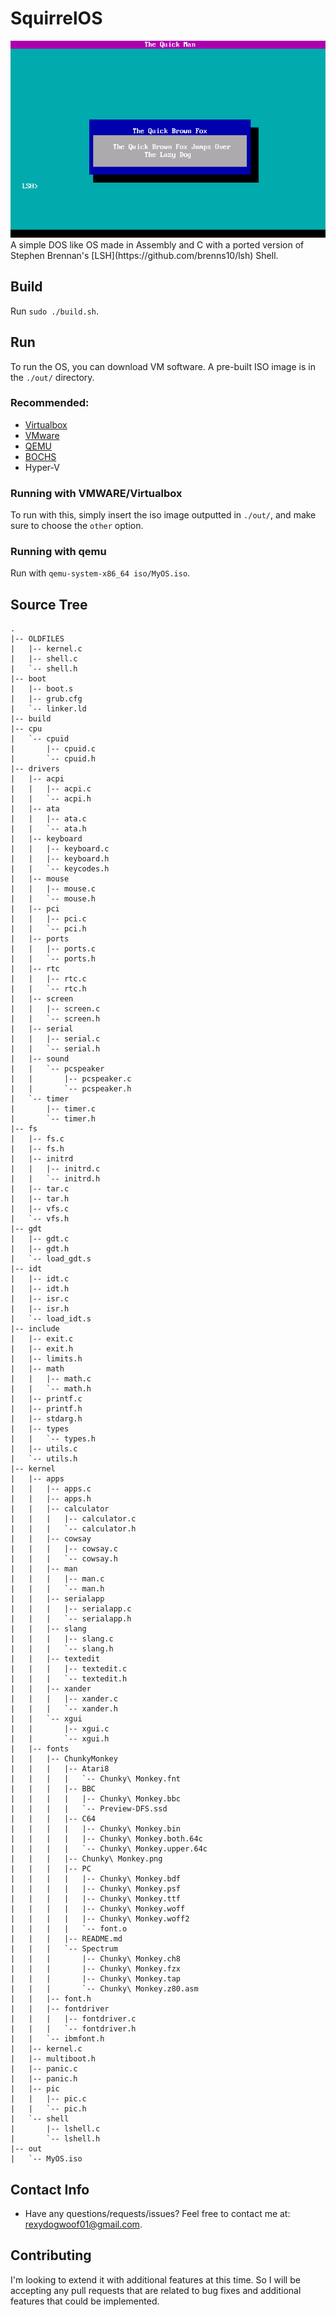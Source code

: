 # SquirrelOS

<!-- <img src="https://raw.githubusercontent.com/AlexDev404/SquirrelOS/main/previewImg/CapturePreview4.PNG"/> -->
<img src="https://raw.githubusercontent.com/AlexDev404/SquirrelOS/main/previewImg/CapturePreview5.png"/>
A simple DOS like OS made in Assembly and C with a ported version of Stephen Brennan's [LSH](https://github.com/brenns10/lsh) Shell.

## Build

Run `sudo ./build.sh`.

## Run

To run the OS, you can download VM software.
A pre-built ISO image is in the `./out/` directory.

### Recommended:

- [Virtualbox](https://www.virtualbox.org/wiki/Downloads)
- [VMware](https://my.vmware.com/web/vmware/downloads/info/slug/desktop_end_user_computing/vmware_fusion/12_0)
- [QEMU](https://www.qemu.org)
- [BOCHS](https://bochs.sourceforge.io/)
- Hyper-V

### Running with VMWARE/Virtualbox

To run with this, simply insert the iso image outputted in `./out/`, and make sure to choose the `other` option.

### Running with qemu

Run with `qemu-system-x86_64 iso/MyOS.iso`.

## Source Tree
<!--
```shell
.
|-- OLDFILES
|   |-- shell.c
|   `-- shell.h
|-- boot
|   |-- boot.s
|   |-- grub.cfg
|   |-- grubconf
|   |   `-- boot
|   |       |-- MyOS.bin
|   |       `-- grub
|   |           `-- grub.cfg
|   `-- linker.ld
|-- build.sh
|-- cpu
|   `-- cpuid
|       |-- cpuid.c
|       `-- cpuid.h
|-- drivers
|   |-- acpi
|   |   |-- acpi.c
|   |   `-- acpi.h
|   |-- ata
|   |   |-- ata.c
|   |   `-- ata.h
|   |-- keyboard
|   |   |-- keyboard.c
|   |   |-- keyboard.h
|   |   `-- keycodes.h
|   |-- mouse
|   |   |-- mouse.c
|   |   `-- mouse.h
|   |-- pci
|   |   |-- pci.c
|   |   `-- pci.h
|   |-- ports
|   |   |-- ports.c
|   |   `-- ports.h
|   |-- rtc
|   |   |-- rtc.c
|   |   `-- rtc.h
|   |-- screen
|   |   |-- screen.c
|   |   `-- screen.h
|   |-- serial
|   |   |-- serial.c
|   |   `-- serial.h
|   |-- sound
|   |   `-- pcspeaker
|   |       |-- pcspeaker.c
|   |       `-- pcspeaker.h
|   `-- timer
|       |-- timer.c
|       `-- timer.h
|-- fs
|   |-- fs.c
|   |-- fs.h
|   |-- initrd
|   |   |-- initrd.c
|   |   `-- initrd.h
|   |-- tar.c
|   |-- tar.h
|   |-- vfs.c
|   `-- vfs.h
|-- gdt
|   |-- gdt.c
|   |-- gdt.h
|   `-- load_gdt.s
|-- idt
|   |-- idt.c
|   |-- idt.h
|   |-- isr.c
|   |-- isr.h
|   `-- load_idt.s
|-- include
|   |-- math
|   |   |-- math.c
|   |   `-- math.h
|   |-- printf.c
|   |-- printf.h
|   |-- stdarg.h
|   |-- types
|   |   `-- types.h
|   |-- utils.c
|   `-- utils.h
|-- isodir
|   `-- boot
|       `-- grub\r
|-- kernel
|   |-- apps
|   |   |-- apps.c
|   |   |-- apps.h
|   |   |-- calculator
|   |   |   |-- calculator.c
|   |   |   `-- calculator.h
|   |   |-- cowsay
|   |   |   |-- cowsay.c
|   |   |   `-- cowsay.h
|   |   |-- man
|   |   |   |-- man.c
|   |   |   `-- man.h
|   |   |-- serialapp
|   |   |   |-- serialapp.c
|   |   |   `-- serialapp.h
|   |   |-- slang
|   |   |   |-- slang.c
|   |   |   `-- slang.h
|   |   `-- textedit
|   |       |-- textedit.c
|   |       `-- textedit.h
|   |-- fonts
|   |   `-- font.h
|   |-- kernel.c
|   |-- multiboot.h
|   |-- panic.c
|   |-- panic.h
|   |-- pic
|   |   |-- pic.c
|   |   `-- pic.h
|   `-- shell
|       |-- lshell.c
|       `-- lshell.h
|-- out
|   `-- MyOS.iso

```
-->

```shell
.
|-- OLDFILES
|   |-- kernel.c
|   |-- shell.c
|   `-- shell.h
|-- boot
|   |-- boot.s
|   |-- grub.cfg
|   `-- linker.ld
|-- build
|-- cpu
|   `-- cpuid
|       |-- cpuid.c
|       `-- cpuid.h
|-- drivers
|   |-- acpi
|   |   |-- acpi.c
|   |   `-- acpi.h
|   |-- ata
|   |   |-- ata.c
|   |   `-- ata.h
|   |-- keyboard
|   |   |-- keyboard.c
|   |   |-- keyboard.h
|   |   `-- keycodes.h
|   |-- mouse
|   |   |-- mouse.c
|   |   `-- mouse.h
|   |-- pci
|   |   |-- pci.c
|   |   `-- pci.h
|   |-- ports
|   |   |-- ports.c
|   |   `-- ports.h
|   |-- rtc
|   |   |-- rtc.c
|   |   `-- rtc.h
|   |-- screen
|   |   |-- screen.c
|   |   `-- screen.h
|   |-- serial
|   |   |-- serial.c
|   |   `-- serial.h
|   |-- sound
|   |   `-- pcspeaker
|   |       |-- pcspeaker.c
|   |       `-- pcspeaker.h
|   `-- timer
|       |-- timer.c
|       `-- timer.h
|-- fs
|   |-- fs.c
|   |-- fs.h
|   |-- initrd
|   |   |-- initrd.c
|   |   `-- initrd.h
|   |-- tar.c
|   |-- tar.h
|   |-- vfs.c
|   `-- vfs.h
|-- gdt
|   |-- gdt.c
|   |-- gdt.h
|   `-- load_gdt.s
|-- idt
|   |-- idt.c
|   |-- idt.h
|   |-- isr.c
|   |-- isr.h
|   `-- load_idt.s
|-- include
|   |-- exit.c
|   |-- exit.h
|   |-- limits.h
|   |-- math
|   |   |-- math.c
|   |   `-- math.h
|   |-- printf.c
|   |-- printf.h
|   |-- stdarg.h
|   |-- types
|   |   `-- types.h
|   |-- utils.c
|   `-- utils.h
|-- kernel
|   |-- apps
|   |   |-- apps.c
|   |   |-- apps.h
|   |   |-- calculator
|   |   |   |-- calculator.c
|   |   |   `-- calculator.h
|   |   |-- cowsay
|   |   |   |-- cowsay.c
|   |   |   `-- cowsay.h
|   |   |-- man
|   |   |   |-- man.c
|   |   |   `-- man.h
|   |   |-- serialapp
|   |   |   |-- serialapp.c
|   |   |   `-- serialapp.h
|   |   |-- slang
|   |   |   |-- slang.c
|   |   |   `-- slang.h
|   |   |-- textedit
|   |   |   |-- textedit.c
|   |   |   `-- textedit.h
|   |   |-- xander
|   |   |   |-- xander.c
|   |   |   `-- xander.h
|   |   `-- xgui
|   |       |-- xgui.c
|   |       `-- xgui.h
|   |-- fonts
|   |   |-- ChunkyMonkey
|   |   |   |-- Atari8
|   |   |   |   `-- Chunky\ Monkey.fnt
|   |   |   |-- BBC
|   |   |   |   |-- Chunky\ Monkey.bbc
|   |   |   |   `-- Preview-DFS.ssd
|   |   |   |-- C64
|   |   |   |   |-- Chunky\ Monkey.bin
|   |   |   |   |-- Chunky\ Monkey.both.64c
|   |   |   |   `-- Chunky\ Monkey.upper.64c
|   |   |   |-- Chunky\ Monkey.png
|   |   |   |-- PC
|   |   |   |   |-- Chunky\ Monkey.bdf
|   |   |   |   |-- Chunky\ Monkey.psf
|   |   |   |   |-- Chunky\ Monkey.ttf
|   |   |   |   |-- Chunky\ Monkey.woff
|   |   |   |   |-- Chunky\ Monkey.woff2
|   |   |   |   `-- font.o
|   |   |   |-- README.md
|   |   |   `-- Spectrum
|   |   |       |-- Chunky\ Monkey.ch8
|   |   |       |-- Chunky\ Monkey.fzx
|   |   |       |-- Chunky\ Monkey.tap
|   |   |       `-- Chunky\ Monkey.z80.asm
|   |   |-- font.h
|   |   |-- fontdriver
|   |   |   |-- fontdriver.c
|   |   |   `-- fontdriver.h
|   |   `-- ibmfont.h
|   |-- kernel.c
|   |-- multiboot.h
|   |-- panic.c
|   |-- panic.h
|   |-- pic
|   |   |-- pic.c
|   |   `-- pic.h
|   `-- shell
|       |-- lshell.c
|       `-- lshell.h
|-- out
|   `-- MyOS.iso

```


## Contact Info

- Have any questions/requests/issues? Feel free to contact me at:
  [rexydogwoof01@gmail.com](mailto:rexydogwoof01@gmail.com).
  
  
## Contributing

I'm looking to extend it with additional features at this time.  So I will be accepting any pull requests
that are related to bug fixes and additional features that could be implemented.
